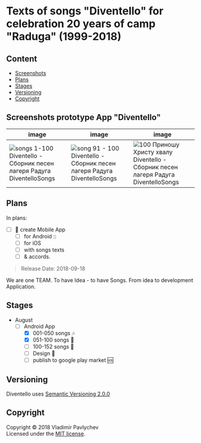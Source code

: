 # Texts of songs "Diventello" for celebration 20 years of camp "Raduga" (1999-2018)

## Content

- [Screenshots](#Screenshots)
- [Plans](#Plans)
- [Stages](#Stages)
- [Versioning](#Versioning)
- [Copyright](#Copyright)

## Screenshots prototype App "Diventello"

|image|image|image|
|-|-|-|
|![songs 1-100 Diventello - Сборник песен лагеря Радуга DiventelloSongs](https://www.osarts.ru/portfolio/diventello/static/img/photo_2018-08-22_10-02-59_41p.jpg?utm&source=github&project=Diventello&ver=1.0.5&screenshot=1)|![song 91 - 100 Diventello - Сборник песен лагеря Радуга DiventelloSongs](https://www.osarts.ru/portfolio/diventello/static/img/photo_2018-08-22_10-03-05_41p.jpg?utm&source=github&project=Diventello&ver=1.0.5&screenshot=2)|![ 100 Приношу Христу хвалу Diventello - Сборник песен лагеря Радуга DiventelloSongs](https://www.osarts.ru/portfolio/diventello/static/img/photo_2018-08-22_10-03-08_41p.jpg?utm&source=github&project=Diventello&ver=1.0.5&screenshot=3)|

## Plans

In plans: 
- [ ] :dart: create Mobile App
  - [ ]  for Android ::
  - [ ]  for iOS 
  - [ ]  with songs texts 
  - [ ]  & accords.

>Release Date: 2018-09-18

We are one TEAM. To have Idea - to have Songs. From idea to development Application.

## Stages

- August
  - [ ] Android App
    - [x] 001-050 songs :notes:
    - [x] 051-100 songs :musical_note:
    - [ ] 100-152 songs :construction:
    - [ ] Design :construction:
    - [ ] publish to google play market :sos:

## Versioning

Diventello uses [Semantic Versioning 2.0.0](https://semver.org/)

## Copyright

Copyright © 2018 Vladimir Pavlychev  
Licensed under the [MIT license](https://github.com/RadugaCamp/diventello/blob/v1.0.5/LICENSE.txt).
